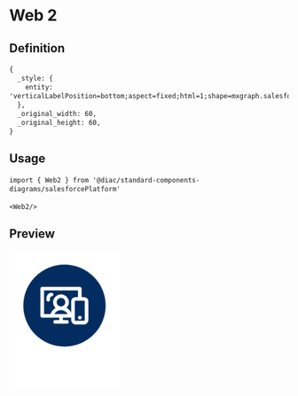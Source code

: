 # Web 2

## Definition

```
{
  _style: { 
    entity: 'verticalLabelPosition=bottom;aspect=fixed;html=1;shape=mxgraph.salesforce.web2;',
  },
  _original_width: 60,
  _original_height: 60,
}
```

## Usage

```
import { Web2 } from '@diac/standard-components-diagrams/salesforcePlatform'

<Web2/>
```

## Preview

<img src="./web-2.png" width="200"/>

